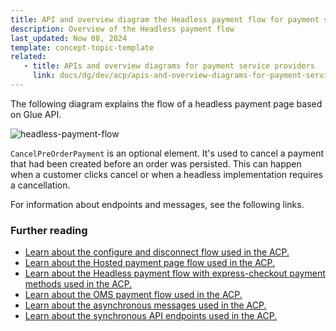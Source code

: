 ```yaml
---
title: API and overview diagram the Headless payment flow for payment service providers
description: Overview of the Headless payment flow
last_updated: Now 08, 2024
template: concept-topic-template
related:
   - title: APIs and overview diagrams for payment service providers
     link: docs/dg/dev/acp/apis-and-overview-diagrams-for-payment-service-providers.html
---
```


The following diagram explains the flow of a headless payment page based on Glue API.

![headless-payment-flow](https://spryker.s3.eu-central-1.amazonaws.com/docs/dg/dev/acp/apis-and-overview-diagrams-for-payment-service-providers.md/headless-payment-flow.png)

`CancelPreOrderPayment` is an optional element. It's used to cancel a payment that had been created before an order was persisted. This can happen when a customer clicks cancel or when a headless implementation requires a cancellation.

For information about endpoints and messages, see the following links.

### Further reading

* [Learn about the configure and disconnect flow used in the ACP.](docs/dg/dev/acp/apis-and-overview-diagrams-for-payment-service-providers-configure-and-disconnect.html)
* [Learn about the Hosted payment page flow used in the ACP.](docs/dg/dev/acp/apis-and-overview-diagrams-for-payment-service-providers-hosted-payment-page.html)
* [Learn about the Headless payment flow with express-checkout payment methods used in the ACP.](docs/dg/dev/acp/apis-and-overview-diagrams-for-payment-service-providers-headless-express-checkout.html)
* [Learn about the OMS payment flow used in the ACP.](docs/dg/dev/acp/apis-and-overview-diagrams-for-payment-service-providers-oms-payment-flow.html)
* [Learn about the asynchronous messages used in the ACP.](docs/dg/dev/acp/apis-and-overview-diagrams-for-payment-service-providers-asynchronous-api.html)
* [Learn about the synchronous API endpoints used in the ACP.](docs/dg/dev/acp/apis-and-overview-diagrams-for-payment-service-providers-synchronous-api.html)
